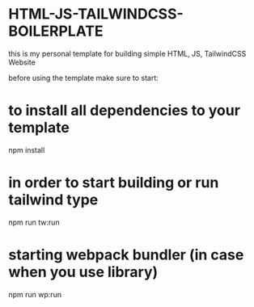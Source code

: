 # HTML-JS-TAILWINDCSS-BOILERPLATE

this is my personal template for building simple HTML, JS, TailwindCSS Website

before using the template make sure to start:

# to install all dependencies to your template

npm install

# in order to start building or run tailwind type

npm run tw:run

# starting webpack bundler (in case when you use library)

npm run wp:run
